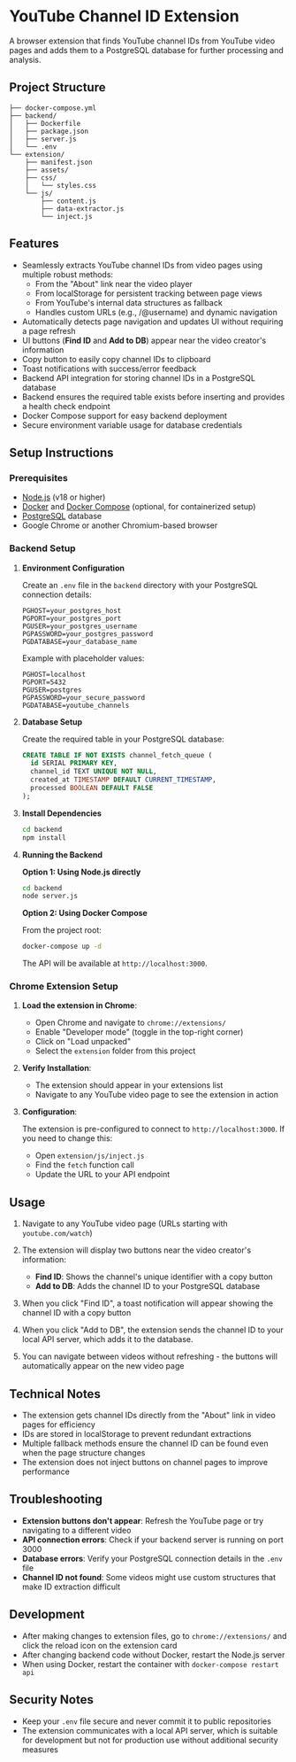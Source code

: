 # YouTube Channel ID Extension

A browser extension that finds YouTube channel IDs from YouTube video pages and adds them to a PostgreSQL database for further processing and analysis.

## Project Structure

```
├── docker-compose.yml
├── backend/
│   ├── Dockerfile
│   ├── package.json
│   ├── server.js
│   └── .env
└── extension/
    ├── manifest.json
    ├── assets/
    ├── css/
    │   └── styles.css
    └── js/
        ├── content.js
        ├── data-extractor.js
        └── inject.js
```

## Features

- Seamlessly extracts YouTube channel IDs from video pages using multiple robust methods:
  - From the "About" link near the video player
  - From localStorage for persistent tracking between page views
  - From YouTube's internal data structures as fallback
  - Handles custom URLs (e.g., /@username) and dynamic navigation
- Automatically detects page navigation and updates UI without requiring a page refresh
- UI buttons (**Find ID** and **Add to DB**) appear near the video creator's information
- Copy button to easily copy channel IDs to clipboard
- Toast notifications with success/error feedback
- Backend API integration for storing channel IDs in a PostgreSQL database
- Backend ensures the required table exists before inserting and provides a health check endpoint
- Docker Compose support for easy backend deployment
- Secure environment variable usage for database credentials

## Setup Instructions

### Prerequisites

- [Node.js](https://nodejs.org/) (v18 or higher)
- [Docker](https://www.docker.com/products/docker-desktop/) and [Docker Compose](https://docs.docker.com/compose/install/) (optional, for containerized setup)
- [PostgreSQL](https://www.postgresql.org/) database
- Google Chrome or another Chromium-based browser

### Backend Setup

1. **Environment Configuration**

   Create an `.env` file in the `backend` directory with your PostgreSQL connection details:

   ```
   PGHOST=your_postgres_host
   PGPORT=your_postgres_port
   PGUSER=your_postgres_username
   PGPASSWORD=your_postgres_password
   PGDATABASE=your_database_name
   ```

   Example with placeholder values:

   ```
   PGHOST=localhost
   PGPORT=5432
   PGUSER=postgres
   PGPASSWORD=your_secure_password
   PGDATABASE=youtube_channels
   ```

2. **Database Setup**

   Create the required table in your PostgreSQL database:

   ```sql
   CREATE TABLE IF NOT EXISTS channel_fetch_queue (
     id SERIAL PRIMARY KEY,
     channel_id TEXT UNIQUE NOT NULL,
     created_at TIMESTAMP DEFAULT CURRENT_TIMESTAMP,
     processed BOOLEAN DEFAULT FALSE
   );
   ```

3. **Install Dependencies**

   ```bash
   cd backend
   npm install
   ```

4. **Running the Backend**

   **Option 1: Using Node.js directly**

   ```bash
   cd backend
   node server.js
   ```

   **Option 2: Using Docker Compose**

   From the project root:

   ```bash
   docker-compose up -d
   ```

   The API will be available at `http://localhost:3000`.

### Chrome Extension Setup

1. **Load the extension in Chrome**:

   - Open Chrome and navigate to `chrome://extensions/`
   - Enable "Developer mode" (toggle in the top-right corner)
   - Click on "Load unpacked"
   - Select the `extension` folder from this project

2. **Verify Installation**:

   - The extension should appear in your extensions list
   - Navigate to any YouTube video page to see the extension in action

3. **Configuration**:

   The extension is pre-configured to connect to `http://localhost:3000`. If you need to change this:

   - Open `extension/js/inject.js`
   - Find the `fetch` function call
   - Update the URL to your API endpoint

## Usage

1. Navigate to any YouTube video page (URLs starting with `youtube.com/watch`)

2. The extension will display two buttons near the video creator's information:

   - **Find ID**: Shows the channel's unique identifier with a copy button
   - **Add to DB**: Adds the channel ID to your PostgreSQL database

3. When you click "Find ID", a toast notification will appear showing the channel ID with a copy button

4. When you click "Add to DB", the extension sends the channel ID to your local API server, which adds it to the database.

5. You can navigate between videos without refreshing - the buttons will automatically appear on the new video page

## Technical Notes

- The extension gets channel IDs directly from the "About" link in video pages for efficiency
- IDs are stored in localStorage to prevent redundant extractions
- Multiple fallback methods ensure the channel ID can be found even when the page structure changes
- The extension does not inject buttons on channel pages to improve performance

## Troubleshooting

- **Extension buttons don't appear**: Refresh the YouTube page or try navigating to a different video
- **API connection errors**: Check if your backend server is running on port 3000
- **Database errors**: Verify your PostgreSQL connection details in the `.env` file
- **Channel ID not found**: Some videos might use custom structures that make ID extraction difficult

## Development

- After making changes to extension files, go to `chrome://extensions/` and click the reload icon on the extension card
- After changing backend code without Docker, restart the Node.js server
- When using Docker, restart the container with `docker-compose restart api`

## Security Notes

- Keep your `.env` file secure and never commit it to public repositories
- The extension communicates with a local API server, which is suitable for development but not for production use without additional security measures
